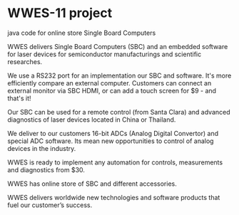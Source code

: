 # WWES-11 project
java code for online store Single Board Computers

WWES delivers Single Board Computers (SBC) and an embedded software for laser devices for semiconductor manufacturings and scientific researches. 

We use a RS232 port for an implementation our SBC and software. It's more efficiently compare an external computer. Customers can connect an external monitor via SBC HDMI, or can add a touch screen for $9 - and that's it! 

Our SBC can be used for a remote control (from Santa Clara) and advanced diagnostics of laser devices located in China or Thailand. 

We deliver to our customers 16-bit ADCs (Analog Digital Convertor) and special ADC software. Its mean new opportunities to control of analog devices in the industry. 

WWES is ready to implement any automation for controls, measurements and diagnostics from $30. 

WWES has online store of SBC and different accessories. 

WWES delivers worldwide new technologies and software products that fuel our customer’s success.
